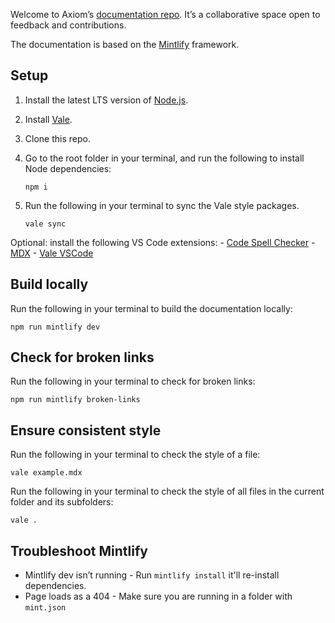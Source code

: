 Welcome to Axiom’s [documentation repo](https://github.com/axiomhq/axiom-co). It’s a collaborative space open to feedback and contributions.

The documentation is based on the [Mintlify](https://mintlify.com/) framework.

## Setup

1. Install the latest LTS version of [Node.js](https://nodejs.org/en/download/package-manager).
2. Install [Vale](https://vale.sh/docs/vale-cli/installation/).
3. Clone this repo.
4. Go to the root folder in your terminal, and run the following to install Node dependencies:

    ```
    npm i
    ```

5. Run the following in your terminal to sync the Vale style packages.

    ```
    vale sync
    ```

Optional: install the following VS Code extensions:
    - [Code Spell Checker](https://marketplace.visualstudio.com/items?itemName=streetsidesoftware.code-spell-checker)
    - [MDX](https://marketplace.visualstudio.com/items?itemName=unifiedjs.vscode-mdx)
    - [Vale VSCode](https://marketplace.visualstudio.com/items?itemName=ChrisChinchilla.vale-vscode)

## Build locally

Run the following in your terminal to build the documentation locally:

```
npm run mintlify dev
```

## Check for broken links

Run the following in your terminal to check for broken links:

```
npm run mintlify broken-links
```

## Ensure consistent style

Run the following in your terminal to check the style of a file:

```
vale example.mdx
```

Run the following in your terminal to check the style of all files in the current folder and its subfolders:

```
vale .
```

## Troubleshoot Mintlify

- Mintlify dev isn’t running - Run `mintlify install` it'll re-install dependencies.
- Page loads as a 404 - Make sure you are running in a folder with `mint.json`
